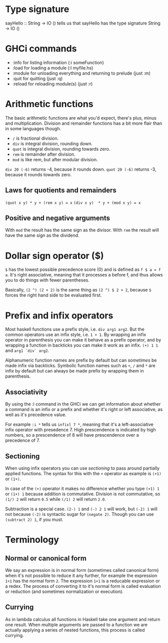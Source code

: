 # Type signature
sayHello :: String -> IO () tells us that sayHello has the type signature String -> IO ()

# GHCi commands
- :info for listing information (:i someFunction)
- :load for loading a module (:l myfile.hs)
- :module for unloading everything and returning to prelude (just :m)
- :quit for quitting (just :q)
- :reload for reloading module(s) (just :r)

# Arithmetic functions
The basic arithmetic functions are what you'd expect, there's plus, minus and multiplication. Division and remainder functions has a bit more flair than in some languages though.

- `/` is fractional division.
- `div` is integral division, rounding down.
- `quot` is integral division, rounding towards zero.
- `rem` is remainder after division.
- `mod` is like rem, but after modular division.

`div 20 (-6)` returns -4, because it rounds down.
`quot 20 (-6)` returns -3, because it rounds towards zero.

## Laws for quotients and remainders
`(quot x y) * y + (rem x y) = x`
`(div x y)  * y + (mod x y) = x`

## Positive and negative arguments
With `mod` the result has the same sign as the divisor.
With `rem` the result will have the same sign as the dividend.

# Dollar sign operator ($)
`$` has the lowest possible precedence score (0) and is defined as `f $ a = f a`. It's right associative, meaning that it processes a before f, and thus allows you to do things with fewer parentheses.

Basically, `(2 ^) (2 + 2)` is the same thing as `(2 ^) $ 2 + 2`, because `$` forces the right hand side to be evaluated first.

# Prefix and infix operators
Most haskell functions use a prefix style, i.e. `div arg1 arg2`. But the common operators use an infix style, i.e. `1 + 1`. By wrapping an infix operator in parenthesis you can make it behave as a prefix operator, and by wrapping a function in backticks you can make it work as an infix. ``(+) 1 1`` and ``arg1 `div` arg2``.

Alphanumeric function names are prefix by default but can *sometimes* be made infix via backticks. Symbolic function names such as `+`, `/` and `*` are infix by default but can always be made prefix by wrapping them in parenthesis.

## Associativity
By using the :i command in the GHCi we can get information about whether a command is an infix or a prefix and whether it's right or left associative, as well as it's precedence value.

For example `:i *` tells us `infixl 7 *`, meaning that it's a left-associative infix operator with presedence 7. High prescendence is indicated by high numbers, so a prescendence of 8 will have prescendence over a precedence of 7.

## Sectioning
When using infix operators you can use *sectioning* to pass around partially applied functions. The syntax for this with the `+` operator as example is `(+1)` or `(1+)`.

In case of the `(+)` operator it makes no difference whether you type `(+1) 1` or `(1+) 1` because addition is commutative. Division is not commutative, so `(1/) 2` will return `0.5` while `(/1) 2` will return `2.0`.

Subtraction is a special case. `(2-) 1` and `(-) 2 1` will work, but `(-2) 1` will not because `(-2)` is syntactic sugar for `(negate 2)`. Though you can use `(subtract 2) 1`, if you must.

# Terminology
## Normal or canonical form
We say an expression is in normal form (sometimes called canonical form) when it's not possible to reduce it any further, for example the expression `1+1` has the normal form `2`. The expression `1+1` is a reducable expression or a redex. The process of converting it to it's normal form is called evaluation or reduction (and sometimes normalization or execution).

## Currying
As in lambda calculus all functions in Haskell take one argument and return one result. When multiple arguments are passed to a function we are actually applying a series of nested functions, this process is called currying.
